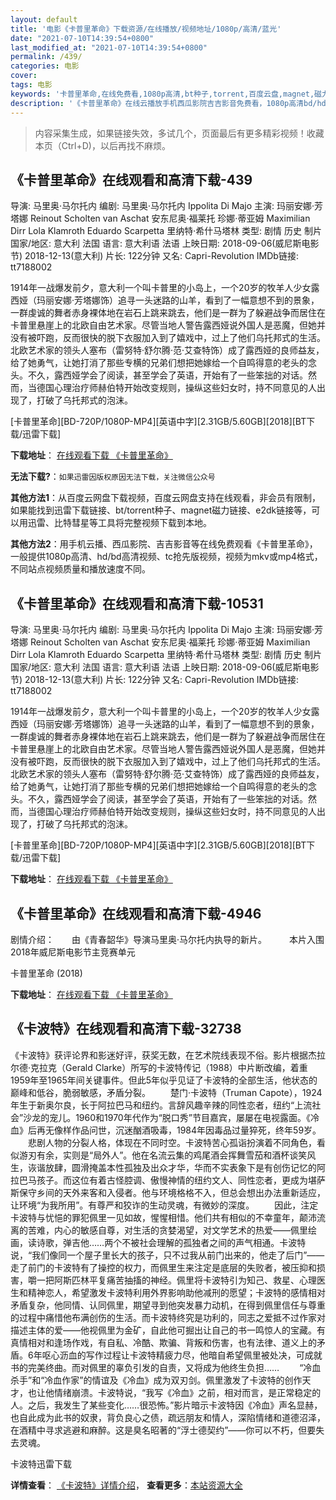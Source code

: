 ```yaml
---
layout: default
title: '电影《卡普里革命》下载资源/在线播放/视频地址/1080p/高清/蓝光'
date: "2021-07-10T14:39:54+0800"
last_modified_at: "2021-07-10T14:39:54+0800"
permalink: /439/
categories: 电影
cover:
tags: 电影
keywords: '卡普里革命,在线免费看,1080p高清,bt种子,torrent,百度云盘,magnet,磁力链,迅雷下载资源'
description: '《卡普里革命》在线云播放手机西瓜影院吉吉影音免费看，1080p高清bd/hd未删减完整版和tc抢先枪版，mkv/mp4格式，附带bt/torrent种子、magnet/磁力链、百度云盘、网盘资源迅雷下载链接'
---
```


>内容采集生成，如果链接失效，多试几个，页面最后有更多精彩视频！收藏本页（Ctrl+D)，以后再找不麻烦。


## 《卡普里革命》在线观看和高清下载-439

导演: 马里奥·马尔托内 编剧: 马里奥·马尔托内 Ippolita Di Majo 主演: 玛丽安娜·芳塔娜 Reinout Scholten van Aschat 安东尼奥·福莱托 珍娜·蒂亚姆 Maximilian Dirr Lola Klamroth Eduardo Scarpetta 里纳特·希什马塔林 类型: 剧情 历史 制片国家/地区: 意大利 法国 语言: 意大利语 法语 上映日期: 2018-09-06(威尼斯电影节) 2018-12-13(意大利) 片长: 122分钟 又名: Capri-Revolution IMDb链接: tt7188002

1914年一战爆发前夕，意大利一个叫卡普里的小岛上，一个20岁的牧羊人少女露西娅（玛丽安娜·芳塔娜饰）追寻一头迷路的山羊，看到了一幅意想不到的景象，一群虔诚的舞者赤身裸体地在岩石上跳来跳去，他们是一群为了躲避战争而居住在卡普里悬崖上的北欧自由艺术家。尽管当地人警告露西娅说外国人是恶魔，但她并没有被吓跑，反而很快的脱下衣服加入到了嬉戏中，过上了他们乌托邦式的生活。北欧艺术家的领头人塞布（雷努特·舒尔腾·范·艾查特饰）成了露西娅的良师益友，给了她勇气，让她打消了那些专横的兄弟们想把她嫁给一个自鸣得意的老头的念头。不久，露西娅学会了阅读，甚至学会了英语，开始有了一些笨拙的对话。然而，当德国心理治疗师赫伯特开始改变规则，操纵这些妇女时，持不同意见的人出现了，打破了乌托邦式的泡沫。


[卡普里革命][BD-720P/1080P-MP4][英语中字][2.31GB/5.60GB][2018][BT下载/迅雷下载]

**下载地址**： [在线观看下载 《卡普里革命》](https://www.btdx8.com/torrent/kplgm_2018.html) 


**无法下载?**：`如果迅雷因版权原因无法下载，关注微信公众号 `

**其他方法1**：从百度云网盘下载视频，百度云网盘支持在线观看，非会员有限制，如果能找到迅雷下载链接、bt/torrent种子、magnet磁力链接、e2dk链接等，可以用迅雷、比特彗星等工具将完整视频下载到本地。

**其他方法2**：用手机云播、西瓜影院、吉吉影音等在线免费观看《卡普里革命》，一般提供1080p高清、hd/bd高清视频、tc抢先版视频，视频为mkv或mp4格式，不同站点视频质量和播放速度不同。


## 《卡普里革命》在线观看和高清下载-10531

导演: 马里奥·马尔托内 编剧: 马里奥·马尔托内 Ippolita Di Majo 主演: 玛丽安娜·芳塔娜 Reinout Scholten van Aschat 安东尼奥·福莱托 珍娜·蒂亚姆 Maximilian Dirr Lola Klamroth Eduardo Scarpetta 里纳特·希什马塔林 类型: 剧情 历史 制片国家/地区: 意大利 法国 语言: 意大利语 法语 上映日期: 2018-09-06(威尼斯电影节) 2018-12-13(意大利) 片长: 122分钟 又名: Capri-Revolution IMDb链接: tt7188002

1914年一战爆发前夕，意大利一个叫卡普里的小岛上，一个20岁的牧羊人少女露西娅（玛丽安娜·芳塔娜饰）追寻一头迷路的山羊，看到了一幅意想不到的景象，一群虔诚的舞者赤身裸体地在岩石上跳来跳去，他们是一群为了躲避战争而居住在卡普里悬崖上的北欧自由艺术家。尽管当地人警告露西娅说外国人是恶魔，但她并没有被吓跑，反而很快的脱下衣服加入到了嬉戏中，过上了他们乌托邦式的生活。北欧艺术家的领头人塞布（雷努特·舒尔腾·范·艾查特饰）成了露西娅的良师益友，给了她勇气，让她打消了那些专横的兄弟们想把她嫁给一个自鸣得意的老头的念头。不久，露西娅学会了阅读，甚至学会了英语，开始有了一些笨拙的对话。然而，当德国心理治疗师赫伯特开始改变规则，操纵这些妇女时，持不同意见的人出现了，打破了乌托邦式的泡沫。


[卡普里革命][BD-720P/1080P-MP4][英语中字][2.31GB/5.60GB][2018][BT下载/迅雷下载]

**下载地址**： [在线观看下载 《卡普里革命》](https://www.btdx8.com/torrent/kplgm_2018.html) 


## 《卡普里革命》在线观看和高清下载-4946

剧情介绍：　　由《青春韶华》导演马里奥·马尔托内执导的新片。  　　本片入围2018年威尼斯电影节主竞赛单元


卡普里革命 (2018)

**下载地址**： [在线观看下载 《卡普里革命》](https://www.btbtdy.me/btdy/dy16937.html) 


## 《卡波特》在线观看和高清下载-32738

《卡波特》获评论界和影迷好评，获奖无数，在艺术院线表现不俗。影片根据杰拉尔德&middot;克拉克（Gerald Clarke）所写的卡波特传记（1988）中片断改编，着重1959年至1965年间关键事件。但此5年似乎见证了卡波特的全部生活，他状态的巅峰和低谷，脆弱敏感，矛盾分裂。 　　楚门·卡波特（Truman Capote），1924年生于新奥尔良，长于阿拉巴马和纽约。言辞风趣辛辣的同性恋者，纽约“上流社会”沙龙的宠儿。1960和1970年代作为“脱口秀”节目嘉宾，屡屡在电视露面。《冷血》后再无像样作品问世，沉迷酗酒吸毒，1984年因毒品过量猝死，终年59岁。 　　悲剧人物的分裂人格，体现在不同时空。卡波特苦心孤诣扮演着不同角色，看似游刃有余，实则是&ldquo;局外人”。他在名流云集的鸡尾酒会挥舞雪茄和酒杯谈笑风生，诙谐放肆，圆滑掩盖本性孤独及出众才华，华而不实表象下是有创伤记忆的阿拉巴马孩子。而这位有着古怪腔调、傲慢神情的纽约文人、同性恋者，更成为堪萨斯保守乡间的天外来客和入侵者。他与环境格格不入，但总会想出办法重新适应，让环境“为我所用&rdquo;。有尊严和狡诈的生动灵魂，有微妙的深度。 　　因此，注定卡波特与忧悒的罪犯佩里一见如故，惺惺相惜。他们共有相似的不幸童年，颠沛流离的苦难，内心的敏感自尊，对生活的贪婪渴望，对文学艺术的热爱——佩里绘画，读诗歌，弹吉他……两个不被社会理解的孤独者之间的声气相通。卡波特说，“我们像同一个屋子里长大的孩子，只不过我从前门出来的，他走了后门”——走了前门的卡波特有了操控的权力，而佩里生来注定是底层的失败者，被压抑和损害，嚼一把阿斯匹林平复痛苦抽搐的神经。佩里将卡波特引为知己、救星、心理医生和精神恋人，希望激发卡波特利用外界影响助他减刑的愿望；卡波特的感情相对矛盾复杂，他同情、认同佩里，期望寻到他突发暴力动机，在得到佩里信任与尊重的过程中痛惜他布满创伤的生活。而卡波特终究是功利的，同志之爱抵不过作家对描述主体的爱&mdash;—他视佩里为金矿，自此他可掘出让自己的书一鸣惊人的宝藏。有真情相对和逢场作戏，有自私、冷酷、欺骗、背叛和伤害，也有法律、道义上的矛盾。6年呕心沥血的写作过程让卡波特精疲力尽，他暗自希望佩里被处决，可成就书的完美终曲。而对佩里的辜负引发的自责，又将成为他终生负担…… 　　“冷血杀手&rdquo;和&ldquo;冷血作家”的情谊及《冷血》成为双刃剑。佩里激发了卡波特的创作天才，也让他情绪崩溃。卡波特说，“我写《冷血》之前，相对而言，是正常稳定的人。之后，我发生了某些变化……很恐怖。&rdquo;影片暗示卡波特因《冷血》声名显赫，也自此成为此书的奴隶，背负良心之债，疏远朋友和情人，深陷情绪和道德沼泽，在酒精中寻求逃避和麻醉。这是臭名昭著的“浮士德契约&rdquo;——你可以不朽，但要失去灵魂。


卡波特迅雷下载

**详情查看**： [《卡波特》详情介绍](/movie/32738/)， **查看更多**：[本站资源大全](/movie/t/all/)

